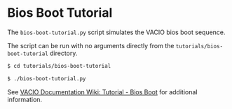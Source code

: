 # Bios Boot Tutorial

The `bios-boot-tutorial.py` script simulates the VACIO bios boot sequence.

The script can be run with no arguments directly from the `tutorials/bios-boot-tutorial` directory.

```bash
$ cd tutorials/bios-boot-tutorial

$ ./bios-boot-tutorial.py
```

See [VACIO Documentation Wiki: Tutorial - Bios Boot](https://github.com/VACIO/VAC/wiki/Tutorial-Bios-Boot-Sequence) for additional information.
